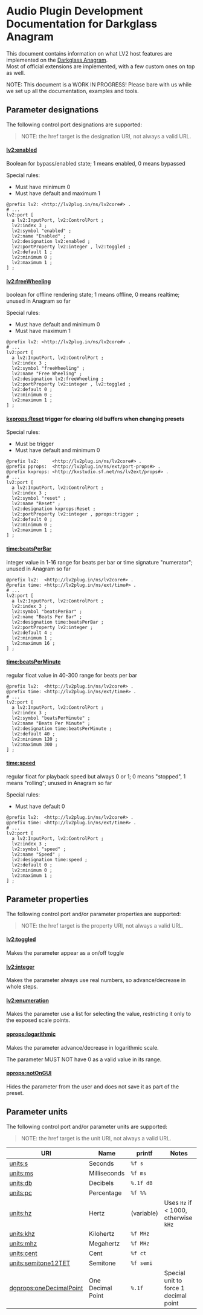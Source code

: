 # Audio Plugin Development Documentation for Darkglass Anagram

This document contains information on what LV2 host features are implemented on the [Darkglass Anagram](https://www.darkglass.com/products/anagram/).  
Most of official extensions are implemented, with a few custom ones on top as well.

NOTE: This document is a WORK IN PROGRESS! Please bare with us while we set up all the documentation, examples and tools.

## Parameter designations

The following control port designations are supported:

> NOTE: the href target is the designation URI, not always a valid URL.

#### [lv2:enabled](http://lv2plug.in/ns/lv2core#enabled)

Boolean for bypass/enabled state; 1 means enabled, 0 means bypassed

Special rules:
 - Must have minimum 0
 - Must have default and maximum 1

```ttl
@prefix lv2: <http://lv2plug.in/ns/lv2core#> .
# ...
lv2:port [
  a lv2:InputPort, lv2:ControlPort ;
  lv2:index 3 ;
  lv2:symbol "enabled" ;
  lv2:name "Enabled" ;
  lv2:designation lv2:enabled ;
  lv2:portProperty lv2:integer , lv2:toggled ;
  lv2:default 1 ;
  lv2:minimum 0 ;
  lv2:maximum 1 ;
] ;
```

#### [lv2:freeWheeling](http://lv2plug.in/ns/lv2core#freeWheeling)

boolean for offline rendering state; 1 means offline, 0 means realtime; unused in Anagram so far

Special rules:
 - Must have default and minimum 0
 - Must have maximum 1

```ttl
@prefix lv2: <http://lv2plug.in/ns/lv2core#> .
# ...
lv2:port [
  a lv2:InputPort, lv2:ControlPort ;
  lv2:index 3 ;
  lv2:symbol "freeWheeling" ;
  lv2:name "Free Wheeling" ;
  lv2:designation lv2:freeWheeling ;
  lv2:portProperty lv2:integer , lv2:toggled ;
  lv2:default 0 ;
  lv2:minimum 0 ;
  lv2:maximum 1 ;
] ;
```

#### [kxprops:Reset](http://kxstudio.sf.net/ns/lv2ext/props#Reset) trigger for clearing old buffers when changing presets

Special rules:
 - Must be trigger
 - Must have default and minimum 0

```ttl
@prefix lv2:     <http://lv2plug.in/ns/lv2core#> .
@prefix pprops:  <http://lv2plug.in/ns/ext/port-props#> .
@prefix kxprops: <http://kxstudio.sf.net/ns/lv2ext/props#> .
# ...
lv2:port [
  a lv2:InputPort, lv2:ControlPort ;
  lv2:index 3 ;
  lv2:symbol "reset" ;
  lv2:name "Reset" ;
  lv2:designation kxprops:Reset ;
  lv2:portProperty lv2:integer , pprops:trigger ;
  lv2:default 0 ;
  lv2:minimum 0 ;
  lv2:maximum 1 ;
] ;
```

#### [time:beatsPerBar](http://lv2plug.in/ns/ext/time#beatsPerBar)

integer value in 1-16 range for beats per bar or time signature "numerator"; unused in Anagram so far

```ttl
@prefix lv2:  <http://lv2plug.in/ns/lv2core#> .
@prefix time: <http://lv2plug.in/ns/ext/time#> .
# ...
lv2:port [
  a lv2:InputPort, lv2:ControlPort ;
  lv2:index 3 ;
  lv2:symbol "beatsPerBar" ;
  lv2:name "Beats Per Bar" ;
  lv2:designation time:beatsPerBar ;
  lv2:portProperty lv2:integer ;
  lv2:default 4 ;
  lv2:minimum 1 ;
  lv2:maximum 16 ;
] ;
```

#### [time:beatsPerMinute](http://lv2plug.in/ns/ext/time#beatsPerMinute)

regular float value in 40-300 range for beats per bar

```ttl
@prefix lv2:  <http://lv2plug.in/ns/lv2core#> .
@prefix time: <http://lv2plug.in/ns/ext/time#> .
# ...
lv2:port [
  a lv2:InputPort, lv2:ControlPort ;
  lv2:index 3 ;
  lv2:symbol "beatsPerMinute" ;
  lv2:name "Beats Per Minute" ;
  lv2:designation time:beatsPerMinute ;
  lv2:default 40 ;
  lv2:minimum 120 ;
  lv2:maximum 300 ;
] ;
```

#### [time:speed](http://lv2plug.in/ns/ext/time#speed)

regular float for playback speed but always 0 or 1; 0 means "stopped", 1 means "rolling"; unused in Anagram so far

Special rules:
 - Must have default 0

```ttl
@prefix lv2:  <http://lv2plug.in/ns/lv2core#> .
@prefix time: <http://lv2plug.in/ns/ext/time#> .
# ...
lv2:port [
  a lv2:InputPort, lv2:ControlPort ;
  lv2:index 3 ;
  lv2:symbol "speed" ;
  lv2:name "Speed" ;
  lv2:designation time:speed ;
  lv2:default 0 ;
  lv2:minimum 0 ;
  lv2:maximum 1 ;
] ;
```

## Parameter properties

The following control port and/or parameter properties are supported:

> NOTE: the href target is the property URI, not always a valid URL.

#### [lv2:toggled](http://lv2plug.in/ns/lv2core#toggled)

Makes the parameter appear as a on/off toggle

#### [lv2:integer](http://lv2plug.in/ns/lv2core#integer)

Makes the parameter always use real numbers, so advance/decrease in whole steps.

#### [lv2:enumeration](http://lv2plug.in/ns/lv2core#enumeration)

Makes the parameter use a list for selecting the value, restricting it only to the exposed scale points.

#### [pprops:logarithmic](http://lv2plug.in/ns/ext/port-props#logarithmic)

Makes the parameter advance/decrease in logarithmic scale.

The parameter MUST NOT have 0 as a valid value in its range.

#### [pprops:notOnGUI](http://lv2plug.in/ns/ext/port-props#notOnGUI)

Hides the parameter from the user and does not save it as part of the preset.

## Parameter units

The following control port and/or parameter units are supported:

> NOTE: the href target is the unit URI, not always a valid URL.

| URI                                                                        | Name              | printf     | Notes                                 |
|----------------------------------------------------------------------------|-------------------|------------|---------------------------------------|
| [units:s](http://lv2plug.in/ns/extensions/units#s)                         | Seconds           | `%f s`     |                                       |
| [units:ms](http://lv2plug.in/ns/extensions/units#ms)                       | Milliseconds      | `%f ms`    |                                       |
| [units:db](http://lv2plug.in/ns/extensions/units#db)                       | Decibels          | `%.1f dB`  |                                       |
| [units:pc](http://lv2plug.in/ns/extensions/units#pc)                       | Percentage        | `%f %%`    |                                       |
| [units:hz](http://lv2plug.in/ns/extensions/units#hz)                       | Hertz             | (variable) | Uses `Hz` if < 1000, otherwise `kHz`  |
| [units:khz](http://lv2plug.in/ns/extensions/units#khz)                     | Kilohertz         | `%f MHz`   |                                       |
| [units:mhz](http://lv2plug.in/ns/extensions/units#mhz)                     | Megahertz         | `%f MHz`   |                                       |
| [units:cent](http://lv2plug.in/ns/extensions/units#cent)                   | Cent              | `%f ct`    |                                       |
| [units:semitone12TET](http://lv2plug.in/ns/extensions/units#semitone12TET) | Semitone          | `%f semi`  |                                       |
| [dgprops:oneDecimalPoint](http://www.darkglass.com/lv2/ns#oneDecimalPoint) | One Decimal Point | `%.1f`     | Special unit to force 1 decimal point |
